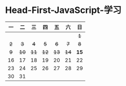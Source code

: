 # Head-First-JavaScript-学习



|  一   |   二   |   三   |   四   |   五   |   六   |   日   |
| :---: | :----: | :----: | :----: | :----: | :----: | :----: |
|       |        |        |        |        |        | ~~1~~  |
| ~~2~~ | ~~3~~  | ~~4~~  | ~~5~~  | ~~6~~  | ~~7~~  | ~~8~~  |
| ~~9~~ | ~~10~~ | ~~11~~ | ~~12~~ | ~~13~~ | ~~14~~ | **15** |
|  16   |   17   |   18   |   19   |   20   |   21   |   22   |
|  23   |   24   |   25   |   26   |   27   |   28   |   29   |
|  30   |   31   |        |        |        |        |        |

